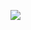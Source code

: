 ![](https://github-readme-stats.vercel.app/api?username=takara1117&count_private=true&show_icons=true&theme=dracula)
